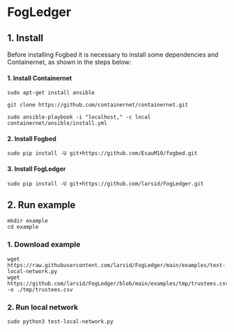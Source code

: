 # FogLedger



## 1. Install

Before installing Fogbed it is necessary to install some dependencies and Containernet, as shown in the steps below:

#### 1. Install Containernet

```
sudo apt-get install ansible
```

```
git clone https://github.com/containernet/containernet.git
```

```
sudo ansible-playbook -i "localhost," -c local containernet/ansible/install.yml
```

#### 2. Install Fogbed

```
sudo pip install -U git+https://github.com/EsauM10/fogbed.git
```

#### 3. Install FogLedger

```
sudo pip install -U git+https://github.com/larsid/FogLedger.git
```

## 2. Run example

```
mkdir example
cd example
```

### 1. Download example

```
wget https://raw.githubusercontent.com/larsid/FogLedger/main/examples/test-local-network.py
wget https://github.com/larsid/FogLedger/blob/main/examples/tmp/trustees.csv -o ./tmp/trustees.csv
```

### 2. Run local network

```
sudo python3 test-local-network.py
```
